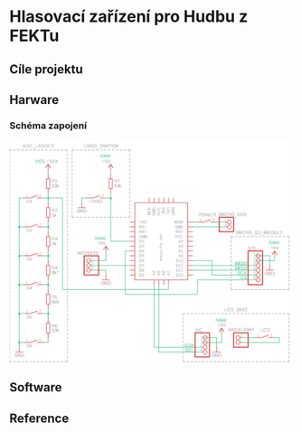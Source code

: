 # Hlasovací zařízení pro Hudbu z FEKTu

## Cíle projektu

## Harware
### Schéma zapojení
![HzF_schematic](https://github.com/langrfrantisek/HzF_voting_system/blob/main/HzF_hlasovani_schema.png)

## Software

## Reference


